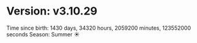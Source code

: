 # Version: v3.10.29
Time since birth: 1430 days, 34320 hours, 2059200 minutes, 123552000 seconds
Season: Summer ☀️
